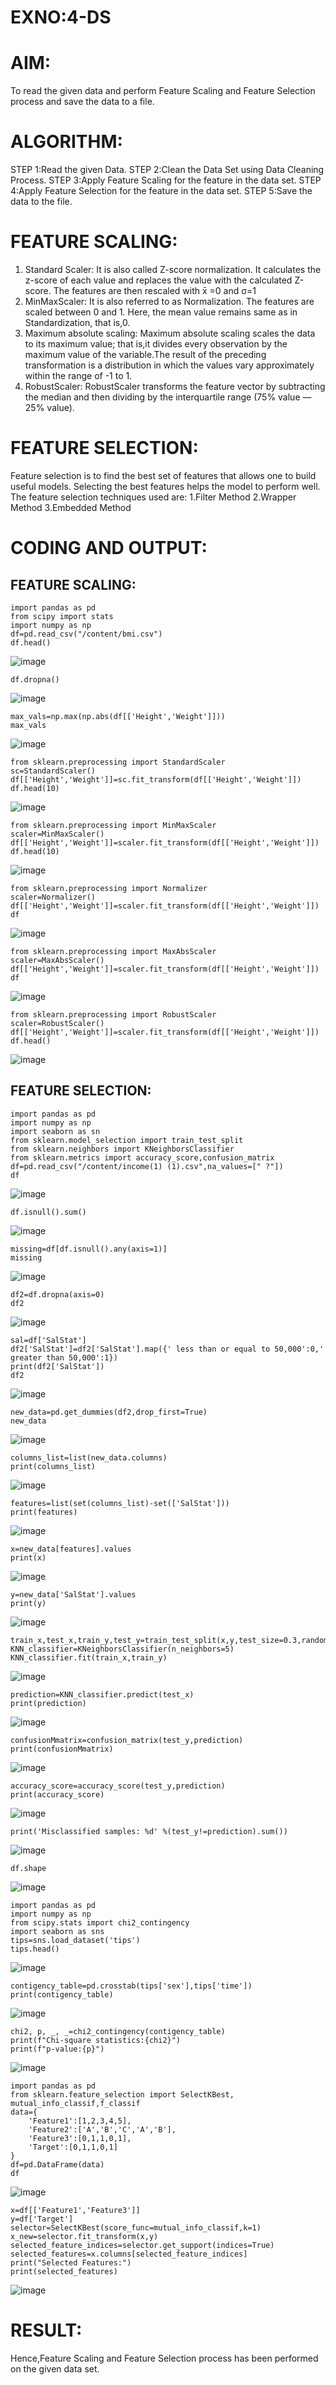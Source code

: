 # EXNO:4-DS
# AIM:
To read the given data and perform Feature Scaling and Feature Selection process and save the
data to a file.

# ALGORITHM:
STEP 1:Read the given Data.
STEP 2:Clean the Data Set using Data Cleaning Process.
STEP 3:Apply Feature Scaling for the feature in the data set.
STEP 4:Apply Feature Selection for the feature in the data set.
STEP 5:Save the data to the file.

# FEATURE SCALING:
1. Standard Scaler: It is also called Z-score normalization. It calculates the z-score of each value and replaces the value with the calculated Z-score. The features are then rescaled with x̄ =0 and σ=1
2. MinMaxScaler: It is also referred to as Normalization. The features are scaled between 0 and 1. Here, the mean value remains same as in Standardization, that is,0.
3. Maximum absolute scaling: Maximum absolute scaling scales the data to its maximum value; that is,it divides every observation by the maximum value of the variable.The result of the preceding transformation is a distribution in which the values vary approximately within the range of -1 to 1.
4. RobustScaler: RobustScaler transforms the feature vector by subtracting the median and then dividing by the interquartile range (75% value — 25% value).

# FEATURE SELECTION:
Feature selection is to find the best set of features that allows one to build useful models. Selecting the best features helps the model to perform well.
The feature selection techniques used are:
1.Filter Method
2.Wrapper Method
3.Embedded Method

# CODING AND OUTPUT:

## FEATURE SCALING:
```
import pandas as pd
from scipy import stats
import numpy as np
df=pd.read_csv("/content/bmi.csv")
df.head()
```

![image](https://github.com/user-attachments/assets/e8b6ab6f-d5d7-4a4c-90fc-645509266a47)

```
df.dropna()
```
![image](https://github.com/user-attachments/assets/3b341ad1-13ee-47a6-b0e6-30464bc1f6ab)

```
max_vals=np.max(np.abs(df[['Height','Weight']]))
max_vals
```
![image](https://github.com/user-attachments/assets/68ad2c2c-7146-4a75-87d4-683ed7abd46e)

```
from sklearn.preprocessing import StandardScaler
sc=StandardScaler()
df[['Height','Weight']]=sc.fit_transform(df[['Height','Weight']])
df.head(10)
```
![image](https://github.com/user-attachments/assets/15141f2e-3804-4cc3-be44-ed923c988b6f)

```
from sklearn.preprocessing import MinMaxScaler
scaler=MinMaxScaler()
df[['Height','Weight']]=scaler.fit_transform(df[['Height','Weight']])
df.head(10)
```
![image](https://github.com/user-attachments/assets/8925f6d9-bd94-4531-8c11-7f5806a52a4b)

```
from sklearn.preprocessing import Normalizer
scaler=Normalizer()
df[['Height','Weight']]=scaler.fit_transform(df[['Height','Weight']])
df
```
![image](https://github.com/user-attachments/assets/6792822f-08b3-4c14-b46d-217c59d87b2a)

```
from sklearn.preprocessing import MaxAbsScaler
scaler=MaxAbsScaler()
df[['Height','Weight']]=scaler.fit_transform(df[['Height','Weight']])
df
```

![image](https://github.com/user-attachments/assets/1245b6ac-0b34-4233-a052-df3d33f47229)

```
from sklearn.preprocessing import RobustScaler
scaler=RobustScaler()
df[['Height','Weight']]=scaler.fit_transform(df[['Height','Weight']])
df.head()
```
![image](https://github.com/user-attachments/assets/4b817c5d-e6b0-49a5-84c4-ed0db18ab713)

## FEATURE SELECTION:

```
import pandas as pd
import numpy as np
import seaborn as sn
from sklearn.model_selection import train_test_split
from sklearn.neighbors import KNeighborsClassifier
from sklearn.metrics import accuracy_score,confusion_matrix
df=pd.read_csv("/content/income(1) (1).csv",na_values=[" ?"])
df
```
![image](https://github.com/user-attachments/assets/7320176d-3c6e-4a11-ae08-a3600c8d65ea)

```
df.isnull().sum()
```
![image](https://github.com/user-attachments/assets/05892438-b109-4577-a94a-fd3a3b9dd5b0)

```
missing=df[df.isnull().any(axis=1)]
missing
```
![image](https://github.com/user-attachments/assets/c580054f-00c1-418e-b8d7-e0908e54ed06)

```
df2=df.dropna(axis=0)
df2
```
![image](https://github.com/user-attachments/assets/c8633039-6e66-45da-a94c-5a26ad248e31)

```
sal=df['SalStat']
df2['SalStat']=df2['SalStat'].map({' less than or equal to 50,000':0,' greater than 50,000':1})
print(df2['SalStat'])
df2
```

![image](https://github.com/user-attachments/assets/dc505153-0bcd-403f-9681-2a18307f7117)
```
new_data=pd.get_dummies(df2,drop_first=True)
new_data
```
![image](https://github.com/user-attachments/assets/f960e418-02c5-48d8-b0cb-ae7a42c7ff2d)

```
columns_list=list(new_data.columns)
print(columns_list)
```
![image](https://github.com/user-attachments/assets/fcba6639-6266-4e55-ae4e-40850d036bc1)

```
features=list(set(columns_list)-set(['SalStat']))
print(features)
```
![image](https://github.com/user-attachments/assets/2930819f-a6a8-4ef4-943e-f8c8a7c20ffa)

```
x=new_data[features].values
print(x)
```
![image](https://github.com/user-attachments/assets/1d1afb6f-03d1-450d-a707-cbc0967118f8)

```
y=new_data['SalStat'].values
print(y)
```
![image](https://github.com/user-attachments/assets/c4b2ff88-e691-4c4f-bdf9-6de3fa9736de)

```
train_x,test_x,train_y,test_y=train_test_split(x,y,test_size=0.3,random_state=0)
KNN_classifier=KNeighborsClassifier(n_neighbors=5)
KNN_classifier.fit(train_x,train_y)
```
![image](https://github.com/user-attachments/assets/ba08df77-519b-4bcb-8ac1-1c54d1673cbe)

```
prediction=KNN_classifier.predict(test_x)
print(prediction)
```
![image](https://github.com/user-attachments/assets/e0e98fb0-624c-4033-a4f2-e9a82c1061e7)

```
confusionMmatrix=confusion_matrix(test_y,prediction)
print(confusionMmatrix)
```
![image](https://github.com/user-attachments/assets/35f201d9-ddf2-4539-b0ff-b6ca4de1ecd3)

```
accuracy_score=accuracy_score(test_y,prediction)
print(accuracy_score)
```
![image](https://github.com/user-attachments/assets/53d3d365-05d7-4a5b-b962-a2a845857dd4)

```
print('Misclassified samples: %d' %(test_y!=prediction).sum())
```
![image](https://github.com/user-attachments/assets/8911cdae-a822-4729-bb84-7a1e8c0a2373)

```
df.shape
```
![image](https://github.com/user-attachments/assets/13b713cd-2df9-403b-9d9f-93ff65e993ea)

```
import pandas as pd
import numpy as np
from scipy.stats import chi2_contingency
import seaborn as sns
tips=sns.load_dataset('tips')
tips.head()
```

![image](https://github.com/user-attachments/assets/bc2d0ea2-876d-43d1-b45c-8325685b0b36)

```
contigency_table=pd.crosstab(tips['sex'],tips['time'])
print(contigency_table)
```
![image](https://github.com/user-attachments/assets/e870e54a-721e-4c71-a97b-bd67447305e1)

```
chi2, p, _, _=chi2_contingency(contigency_table)
print(f"Chi-square statistics:{chi2}")
print(f"p-value:{p}")
```
![image](https://github.com/user-attachments/assets/a33ae3b0-40fe-4abf-b6cc-831649f142cf)

```
import pandas as pd
from sklearn.feature_selection import SelectKBest, mutual_info_classif,f_classif
data={
    'Feature1':[1,2,3,4,5],
    'Feature2':['A','B','C','A','B'],
    'Feature3':[0,1,1,0,1],
    'Target':[0,1,1,0,1]
}
df=pd.DataFrame(data)
df
```
![image](https://github.com/user-attachments/assets/60f4cda9-6921-426e-8c00-98e274edd510)

```
x=df[['Feature1','Feature3']]
y=df['Target']
selector=SelectKBest(score_func=mutual_info_classif,k=1)
x_new=selector.fit_transform(x,y)
selected_feature_indices=selector.get_support(indices=True)
selected_features=x.columns[selected_feature_indices]
print("Selected Features:")
print(selected_features)
```
![image](https://github.com/user-attachments/assets/de067558-b9ac-4c6a-b3b3-f7bf34ba422c)



# RESULT:

Hence,Feature Scaling and Feature Selection process has been performed on the given data set.
